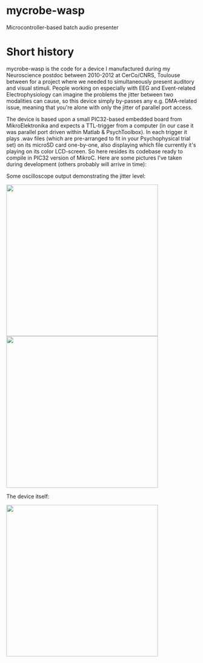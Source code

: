 # mycrobe-wasp
Microcontroller-based batch audio presenter

# Short history

mycrobe-wasp is the code for a device I manufactured during my Neuroscience postdoc between 2010-2012 at CerCo/CNRS, Toulouse between for a project where we needed to simultaneously present auditory and visual stimuli. People working on especially with EEG and Event-related Electrophysiology can imagine the problems the jitter between two modalities can cause, so this device simply by-passes any e.g. DMA-related issue, meaning that you're alone with only the jitter of parallel port access.

The device is based upon a small PIC32-based embedded board from MikroElektronika and expects a TTL-trigger from a computer (in our case it was parallel port driven within Matlab & PsychToolbox). In each trigger it plays .wav files (which are pre-arranged to fit in your Psychophysical trial set) on its microSD card one-by-one, also displaying which file currently it's playing on its color LCD-screen. So here resides its codebase ready to compile in PIC32 version of MikroC. Here are some pictures I've taken during development (others probably will arrive in time):

Some oscilloscope output demonstrating the jitter level:

<img src="http://icon.unrlabs.org/projects/mycrobe-wasp/images/wasp0.png" width="400">

<img src="http://icon.unrlabs.org/projects/mycrobe-wasp/images/wasp1.png" width="400">

The device itself:

<img src="http://icon.unrlabs.org/projects/mycrobe-wasp/images/wasp2.png" width="400">
